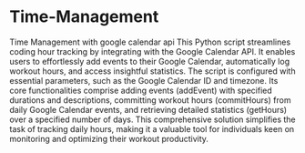 # Time-Management
Time Management with google calendar api
This Python script streamlines coding hour tracking by integrating with the Google Calendar API. It enables users to effortlessly add events to their Google Calendar, automatically log workout hours, and access insightful statistics. The script is configured with essential parameters, such as the Google Calendar ID and timezone. Its core functionalities comprise adding events (addEvent) with specified durations and descriptions, committing workout hours (commitHours) from daily Google Calendar events, and retrieving detailed statistics (getHours) over a specified number of days. This comprehensive solution simplifies the task of tracking daily hours, making it a valuable tool for individuals keen on monitoring and optimizing their workout productivity.
